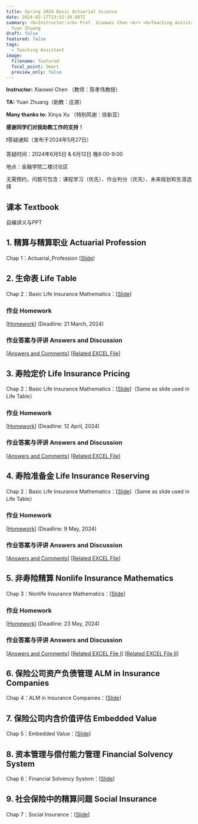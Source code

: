 ```yaml
---
title: Spring 2024 Basic Actuarial Science
date: 2024-02-17T13:51:39.807Z
summary: <b>Instructor:</b> Prof. Xiaowei Chen <br> <b>Teaching Assistant:</b>
  Yuan Zhuang
draft: false
featured: false
tags:
  - Teaching Assistant
image:
  filename: featured
  focal_point: Smart
  preview_only: false
---
```

<b>Instructor:</b> Xiaowei Chen （教师：陈孝伟教授）

<b>TA:</b> Yuan Zhuang（助教：庄源）

<b>Many thanks to:</b> Xinya Xu （特别鸣谢：徐新亚）

<b>感谢同学们对我助教工作的支持！ </b> 

<p>&#10071;答疑通知（发布于2024年5月27日）</p>

答疑时间：2024年6月5日 & 6月12日 晚8:00-9:00

地点：金融学院二楼讨论区

无需预约，问题可包含：课程学习（优先）、作业判分（优先）、未来规划和生涯选择

## 课本 Textbook
自编讲义与PPT

## 1. 精算与精算职业 Actuarial Profession
Chap 1：Actuarial_Profession [[Slide](https://yuanzhuang.xyz/uploads/TA/Basic_Actuarial_Science/Slides/Chap_1_Actuarial_Profession.pdf)]

## 2. 生命表 Life Table
Chap 2：Basic Life Insurance Mathematics：[[Slide](https://yuanzhuang.xyz/uploads/TA/Basic_Actuarial_Science/Slides/Chap_2_Basic_Life_Insurance_Mathematics.pdf)]
### 作业 Homework
[[Homework](https://yuanzhuang.xyz/uploads/TA/Basic_Actuarial_Science/Life_Table/Homework1.pdf)] (Deadline: 21 March, 2024)
### 作业答案与评讲 Answers and Discussion
[[Answers and Comments](https://yuanzhuang.xyz/uploads/TA/Basic_Actuarial_Science/Life_Table/Basic_Actuarial_Science_Hw1_Answers_and_Comments.pdf)]
[[Related EXCEL File](https://yuanzhuang.xyz/uploads/TA/Basic_Actuarial_Science/Life_Table/HW1_CL1_Answer.xlsx)]

## 3. 寿险定价 Life Insurance Pricing
Chap 2：Basic Life Insurance Mathematics：[[Slide](https://yuanzhuang.xyz/uploads/TA/Basic_Actuarial_Science/Slides/Chap_2_Basic_Life_Insurance_Mathematics.pdf)]（Same as slide used in Life Table）
### 作业 Homework
[[Homework](https://yuanzhuang.xyz/uploads/TA/Basic_Actuarial_Science/Life_Pricing/Homework2.pdf)] (Deadline: 12 April, 2024)
### 作业答案与评讲 Answers and Discussion
[[Answers and Comments](https://yuanzhuang.xyz/uploads/TA/Basic_Actuarial_Science/Life_Pricing/Basic_Actuarial_Science_Hw2_Answers_and_Comments.pdf)]
[[Related EXCEL File](https://yuanzhuang.xyz/uploads/TA/Basic_Actuarial_Science/Life_Pricing/HW2_Q2_Answer.xlsx)]

## 4. 寿险准备金 Life Insurance Reserving
Chap 2：Basic Life Insurance Mathematics：[[Slide](https://yuanzhuang.xyz/uploads/TA/Basic_Actuarial_Science/Slides/Chap_2_Basic_Life_Insurance_Mathematics.pdf)]（Same as slide used in Life Table）
### 作业 Homework
[[Homework](https://yuanzhuang.xyz/uploads/TA/Basic_Actuarial_Science/Life_Reserving/Homework3.pdf)] (Deadline: 9 May, 2024)
### 作业答案与评讲 Answers and Discussion
[[Answers and Comments](https://yuanzhuang.xyz/uploads/TA/Life_Reserving/Life_Pricing/Basic_Actuarial_Science_Hw3_Answers_and_Comments.pdf)]
[[Related EXCEL File](https://yuanzhuang.xyz/uploads/TA/Basic_Actuarial_Science/Life_Reserving/HW3_Q1_Answer.xlsx)]

## 5. 非寿险精算 Nonlife Insurance Mathematics
Chap 3：Nonlife Insurance Mathematics：[[Slide](https://yuanzhuang.xyz/uploads/TA/Basic_Actuarial_Science/Slides/Chap_3_Nonlife_Insurance_Mathematics.pdf)]
### 作业 Homework
[[Homework](https://yuanzhuang.xyz/uploads/TA/Basic_Actuarial_Science/Nonlife/Homework4.pdf)] (Deadline: 23 May, 2024)
### 作业答案与评讲 Answers and Discussion
[[Answers and Comments](https://yuanzhuang.xyz/uploads/TA/Life_Reserving/Nonlife/Basic_Actuarial_Science_Hw4_Answers_and_Comments.pdf)]
[[Related EXCEL File I](https://yuanzhuang.xyz/uploads/TA/Basic_Actuarial_Science/Nonlife/HW4_Q1_Answer.xlsx)]
[[Related EXCEL File II](https://yuanzhuang.xyz/uploads/TA/Basic_Actuarial_Science/Nonlife/HW4_Q4_Answer.xlsx)]

## 6. 保险公司资产负债管理 ALM in Insurance Companies
Chap 4：ALM in Insurance Companies：[[Slide](https://yuanzhuang.xyz/uploads/TA/Basic_Actuarial_Science/Slides/Chap_4_Asset_Liability_Management.pdf)]

## 7. 保险公司内含价值评估 Embedded Value
Chap 5：Embedded Value：[[Slide](https://yuanzhuang.xyz/uploads/TA/Basic_Actuarial_Science/Slides/Chap_5_Embedded_Value.pdf)]

## 8. 资本管理与偿付能力管理 Financial Solvency System
Chap 6：Financial Solvency System：[[Slide](https://yuanzhuang.xyz/uploads/TA/Basic_Actuarial_Science/Slides/Chap_6_Financial_Solvency_System.pdf)]

## 9. 社会保险中的精算问题 Social Insurance
Chap 7：Social Insurance：[[Slide](https://yuanzhuang.xyz/uploads/TA/Basic_Actuarial_Science/Slides/Chap_7_Social_Insurance.pdf)]